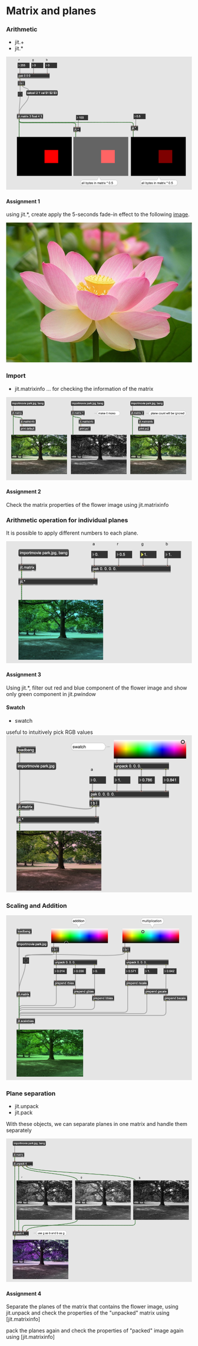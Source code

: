 # Matrix and planes

### Arithmetic

- jit.+ 
- jit.* 

![](K2/3.png)

#### Assignment 1

using jit.*, create apply the 5-seconds fade-in effect to the following [image](K2/flower.jpg).

![](K2/flower.jpg)

### Import

- jit.matrixinfo ... for checking the information of the matrix

![](K2/4.png)

#### Assignment 2
Check the matrix properties of the flower image using jit.matrixinfo

### Arithmetic operation for individual planes

It is possible to apply different numbers to each plane.

![](K2/5.png)

#### Assignment 3

Using jit.*, filter out red and blue component of the flower image and show only green component in jit.pwindow


#### Swatch

- swatch

useful to intuitively pick RGB values
![](K2/6.png)

### Scaling and Addition

![](K2/6_extra.png)

### Plane separation

- jit.unpack
- jit.pack

With these objects, we can separate planes in one matrix and handle them separately

![](K2/7.png)

#### Assignment 4

Separate the planes of the matrix that contains the flower image, using jit.unpack and check the properties of the "unpacked" matrix using [jit.matrixinfo]

pack the planes again and check the properties of "packed" image again using [jit.matrixinfo]



